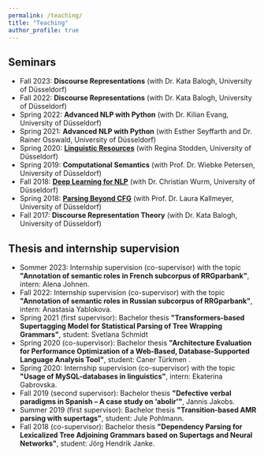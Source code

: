 ```yaml
---
permalink: /teaching/
title: "Teaching"
author_profile: true
---
```


## Seminars

- Fall 2023: **Discourse Representations** (with Dr. Kata Balogh, University of Düsseldorf)
- Fall 2022: **Discourse Representations** (with Dr. Kata Balogh, University of Düsseldorf)
- Spring 2022: **Advanced NLP with Python** (with Dr. Kilian Evang, University of Düsseldorf)
- Spring 2021: **Advanced NLP with Python** (with Esther Seyffarth and Dr. Rainer Osswald, University of Düsseldorf)
- Spring 2020: **[Linguistic Resources](https://user.phil.hhu.de/bladier/linguistic_resources/)** (with Regina Stodden, University of Düsseldorf)
- Spring 2019: **Computational Semantics** (with Prof. Dr. Wiebke Petersen, University of Düsseldorf)
- Fall 2018: **[Deep Learning for NLP](https://user.phil.hhu.de/bladier/deep_learning_nlp/)** (with Dr. Christian Wurm, University of Düsseldorf)
- Spring 2018: **[Parsing Beyond CFG](https://user.phil.hhu.de/kallmeyer/teaching/parsing-beyond-cfg-sommer-2018/)** (with Prof. Dr. Laura Kallmeyer, University of Düsseldorf)
- Fall 2017: **Discourse Representation Theory** (with Dr. Kata Balogh, University of Düsseldorf)

## Thesis and internship supervision 

- Sommer 2023: Internship supervision (co-supervisor) with the topic **"Annotation of semantic roles in French subcorpus of RRGparbank"**, intern: Alena Johnen.
- Fall 2022: Internship supervision (co-supervisor) with the topic **"Annotation of semantic roles in Russian subcorpus of RRGparbank"**, intern: Anastasia Yablokova.
- Spring 2021 (first supervisor): Bachelor thesis **"Transformers-based Supertagging Model for Statistical Parsing of Tree Wrapping Grammars"**, student: Svetlana Schmidt
- Spring 2020 (co-supervisor): Bachelor thesis **"Architecture Evaluation for Performance Optimization of a Web-Based, Database-Supported Language Analysis Tool"**, student: Caner Türkmen .
- Spring 2020: Internship supervision (co-supervisor) with the topic **"Usage of MySQL-databases in linguistics"**, intern: Ekaterina Gabrovska.
- Fall 2019 (second supervisor): Bachelor thesis **"Defective verbal paradigms in Spanish – A case study on ‘abolir'"**, Jannis Jakobs. 
- Summer 2019 (first supervisor): Bachelor thesis **"Transition-based AMR parsing with supertags"**, student: Jule Pohlmann.
- Fall 2018 (co-supervisor): Bachelor thesis **"Dependency Parsing for Lexicalized Tree Adjoining Grammars based on Supertags and Neural Networks"**, student: Jörg Hendrik Janke.